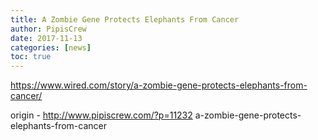 ```yaml
---
title: A Zombie Gene Protects Elephants From Cancer
author: PipisCrew
date: 2017-11-13
categories: [news]
toc: true
---
```


https://www.wired.com/story/a-zombie-gene-protects-elephants-from-cancer/

origin - http://www.pipiscrew.com/?p=11232 a-zombie-gene-protects-elephants-from-cancer